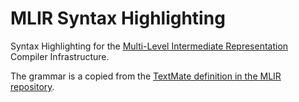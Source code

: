 # MLIR Syntax Highlighting

Syntax Highlighting for the [Multi-Level Intermediate Representation](https://github.com/tensorflow/mlir) Compiler Infrastructure.

The grammar is a copied from the [TextMate definition in the MLIR repository](https://github.com/tensorflow/mlir/blob/master/utils/textmate/mlir.json).
